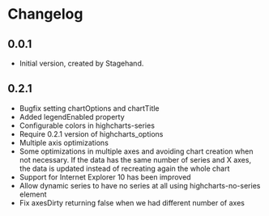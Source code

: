 # Changelog

## 0.0.1

* Initial version, created by Stagehand.

## 0.2.1

* Bugfix setting chartOptions and chartTitle
* Added legendEnabled property
* Configurable colors in highcharts-series
* Require 0.2.1 version of highcharts_options 
* Multiple axis optimizations
* Some optimizations in multiple axes and avoiding chart creation when not necessary. If the data has the same number of series and X axes, the data is updated instead of recreating again the whole chart 
* Support for Internet Explorer 10 has been improved
* Allow dynamic series to have no series at all using highcharts-no-series element
* Fix axesDirty returning false when we had different number of axes 